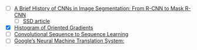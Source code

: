 

 - [ ] [A Brief History of CNNs in Image Segmentation: From R-CNN to Mask R-CNN](https://blog.athelas.com/a-brief-history-of-cnns-in-image-segmentation-from-r-cnn-to-mask-r-cnn-34ea83205de4)
   - [ ] [SSD article](https://medium.com/@mslavescu/dhruv-parthasarathy-you-can-try-ssd-tensorflow-very-easily-especially-if-you-use-my-gtarobotics-1e515e693d51) 
 
- [x] [Histogram of Oriented Gradients](http://www.learnopencv.com/histogram-of-oriented-gradients/)
- [ ] [Convolutional Sequence to Sequence Learning](https://s3.amazonaws.com/fairseq/papers/convolutional-sequence-to-sequence-learning.pdf)
- [ ] [Google’s Neural Machine Translation System:](https://arxiv.org/pdf/1609.08144.pdf)
